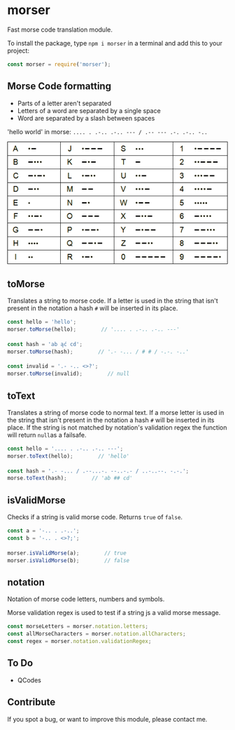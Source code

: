 # morser

Fast morse code translation module.

To install the package, type `npm i morser` in a terminal and add this to your project:

```js
const morser = require('morser');
```

## Morse Code formatting

* Parts of a letter aren't separated
* Letters of a word are separated by a single space
* Word are separated by a slash between spaces

'hello world' in morse: `.... . .-.. .-.. --- / .-- --- .-. .-.. -..`

![morse-code.png](./morse-code.png)

## toMorse

Translates a string to morse code. If a letter is used in the string that isn't present in the notation a hash `#` will be inserted in its place.

```js
const hello = 'hello';
morser.toMorse(hello);        // '.... . .-.. .-.. ---'

const hash = 'ab ąć cd';
morser.toMorse(hash);        // '.- -... / # # / -.-. -..'

const invalid = '.- -.. <>?';
morser.toMorse(invalid);        // null
```

## toText

Translates a string of morse code to normal text. If a morse letter is used in the string that isn't present in the notation a hash `#` will be inserted in its place. If the string is not matched by notation's validation regex the function will return `null`as a failsafe.

```js
const hello = '.... . .-.. .-.. ---';
morser.toText(hello);        // 'hello'

const hash = '.- -... / .--...-. --..-.- / ..-..--. -.-.';
morse.toText(hash);        // 'ab ## cd'
```

## isValidMorse

Checks if a string is valid morse code. Returns `true` of `false`.

```js
const a = '-.. . .-..';
const b = '-.. . <>?;';

morser.isValidMorse(a);        // true
morser.isValidMorse(b);        // false
```

## notation

Notation of morse code letters, numbers and symbols.

Morse validation regex is used to test if a string js a valid morse message.

```js
const morseLetters = morser.notation.letters;
const allMorseCharacters = morser.notation.allCharacters;
const regex = morser.notation.validationRegex;
```

## To Do

* QCodes

## Contribute

If you spot a bug, or want to improve this module, please contact me.
